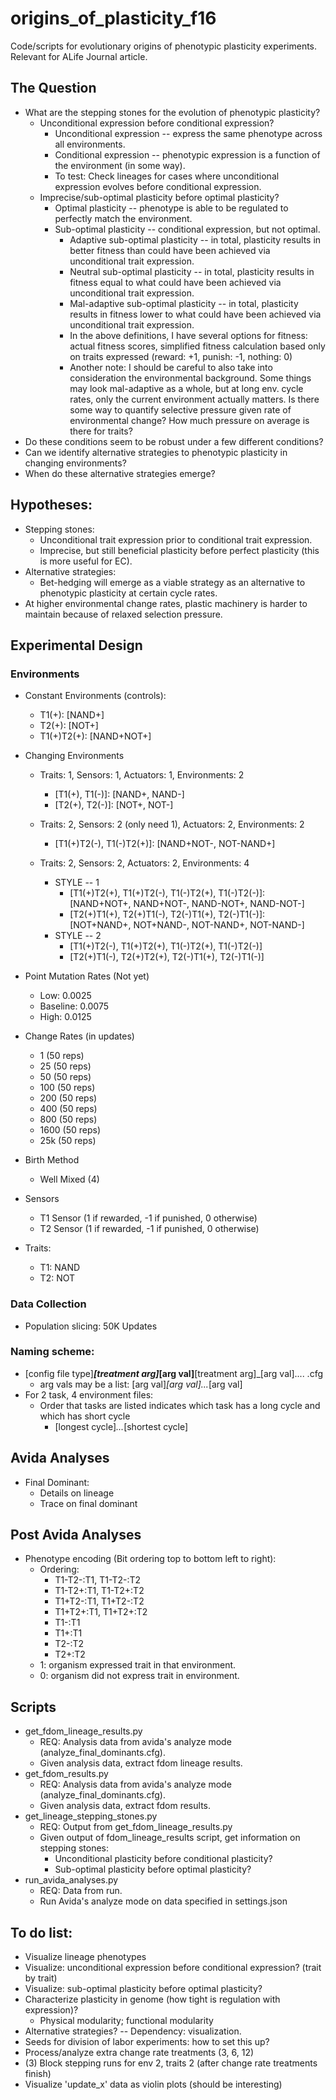 # origins_of_plasticity_f16
Code/scripts for evolutionary origins of phenotypic plasticity experiments. Relevant for ALife Journal article.

## The Question
  * What are the stepping stones for the evolution of phenotypic plasticity?
    * Unconditional expression before conditional expression?
      - Unconditional expression -- express the same phenotype across all environments.
      - Conditional expression -- phenotypic expression is a function of the environment (in some way).
      - To test: Check lineages for cases where unconditional expression evolves before conditional expression.
    * Imprecise/sub-optimal plasticity before optimal plasticity?
      - Optimal plasticity -- phenotype is able to be regulated to perfectly match the environment.
      - Sub-optimal plasticity -- conditional expression, but not optimal.
        * Adaptive sub-optimal plasticity -- in total, plasticity results in better fitness than could have been achieved
          via unconditional trait expression.
        * Neutral sub-optimal plasticity -- in total, plasticity results in fitness equal to what could have been
          achieved via unconditional trait expression.
        * Mal-adaptive sub-optimal plasticity -- in total, plasticity results in fitness lower to what could have been
          achieved via unconditional trait expression.
        * In the above definitions, I have several options for fitness: actual fitness scores, simplified fitness
          calculation based only on traits expressed (reward: +1, punish: -1, nothing: 0)
        * Another note: I should be careful to also take into consideration the environmental background.
          Some things may look mal-adaptive as a whole, but at long env. cycle rates, only the current environment
          actually matters. Is there some way to quantify selective pressure given rate of environmental change? How much
          pressure on average is there for traits?
  * Do these conditions seem to be robust under a few different conditions?
  * Can we identify alternative strategies to phenotypic plasticity in changing environments?
  * When do these alternative strategies emerge?

## Hypotheses:
  * Stepping stones:
    * Unconditional trait expression prior to conditional trait expression.
    * Imprecise, but still beneficial plasticity before perfect plasticity (this is more useful for EC).
  * Alternative strategies:
    * Bet-hedging will emerge as a viable strategy as an alternative to phenotypic plasticity at certain cycle rates.
  * At higher environmental change rates, plastic machinery is harder to maintain because of relaxed selection
    pressure.

## Experimental Design


### Environments
  * Constant Environments (controls):
    * T1(+):      [NAND+]
    * T2(+):      [NOT+]
    * T1(+)T2(+): [NAND+NOT+]
  * Changing Environments
    * Traits: 1, Sensors: 1, Actuators: 1, Environments: 2
      * [T1(+), T1(-)]:                                   [NAND+, NAND-]
      * [T2(+), T2(-)]:                                   [NOT+, NOT-]

    * Traits: 2, Sensors: 2 (only need 1), Actuators: 2, Environments: 2
      * [T1(+)T2(-), T1(-)T2(+)]:                         [NAND+NOT-, NOT-NAND+]

    * Traits: 2, Sensors: 2, Actuators: 2, Environments: 4
      * STYLE -- 1
        * [T1(+)T2(+), T1(+)T2(-), T1(-)T2(+), T1(-)T2(-)]: [NAND+NOT+, NAND+NOT-, NAND-NOT+, NAND-NOT-]
        * [T2(+)T1(+), T2(+)T1(-), T2(-)T1(+), T2(-)T1(-)]: [NOT+NAND+, NOT+NAND-, NOT-NAND+, NOT-NAND-]
      * STYLE -- 2
        * [T1(+)T2(-), T1(+)T2(+), T1(-)T2(+), T1(-)T2(-)]
        * [T2(+)T1(-), T2(+)T2(+), T2(-)T1(+), T2(-)T1(-)]

  * Point Mutation Rates (Not yet)
    * Low: 0.0025
    * Baseline: 0.0075
    * High: 0.0125
  * Change Rates (in updates)
    * 1     (50  reps)
    * 25    (50  reps)
    * 50    (50  reps)
    * 100   (50  reps)
    * 200   (50  reps)
    * 400   (50  reps)
    * 800   (50  reps)
    * 1600  (50  reps)
    * 25k   (50  reps)
  * Birth Method
    * Well Mixed (4)
  * Sensors
    * T1 Sensor (1 if rewarded, -1 if punished, 0 otherwise)
    * T2 Sensor (1 if rewarded, -1 if punished, 0 otherwise)
  * Traits:
    * T1: NAND
    * T2: NOT

### Data Collection
  * Population slicing: 50K Updates

### Naming scheme:
  * [config file type]___[treatment arg]_[arg val]__[treatment arg]_[arg val].... .cfg
    * arg vals may be a list: [arg val]_[arg val]..._[arg val]
  * For 2 task, 4 environment files:
    * Order that tasks are listed indicates which task has a long cycle and which has short cycle
      * [longest cycle]_..._[shortest cycle]

## Avida Analyses
  * Final Dominant:
    * Details on lineage
    * Trace on final dominant

## Post Avida Analyses
  * Phenotype encoding (Bit ordering top to bottom left to right):
    * Ordering:
      * T1-T2-:T1, T1-T2-:T2
      * T1-T2+:T1, T1-T2+:T2
      * T1+T2-:T1, T1+T2-:T2
      * T1+T2+:T1, T1+T2+:T2
      * T1-:T1
      * T1+:T1
      * T2-:T2
      * T2+:T2
    * 1: organism expressed trait in that environment.
    * 0: organism did not express trait in environment.

## Scripts
  * get_fdom_lineage_results.py
    * REQ: Analysis data from avida's analyze mode (analyze_final_dominants.cfg).
    * Given analysis data, extract fdom lineage results.
  * get_fdom_results.py
    * REQ: Analysis data from avida's analyze mode (analyze_final_dominants.cfg).
    * Given analysis data, extract fdom results.
  * get_lineage_stepping_stones.py
    * REQ: Output from get_fdom_lineage_results.py
    * Given output of fdom_lineage_results script, get information on stepping stones:
      * Unconditional plasticity before conditional plasticity?
      * Sub-optimal plasticity before optimal plasticity?
  * run_avida_analyses.py
    * REQ: Data from run.
    * Run Avida's analyze mode on data specified in settings.json

## To do list:
  * Visualize lineage phenotypes
  * Visualize: unconditional expression before conditional expression? (trait by trait)
  * Visualize: sub-optimal plasticity before optimal plasticity?
  * Characterize plasticity in genome (how tight is regulation with expression)?
    * Physical modularity; functional modularity
  * Alternative strategies? -- Dependency: visualization.
  * Seeds for division of labor experiments: how to set this up?
  * Process/analyze extra change rate treatments (3, 6, 12)
  * (3) Block stepping runs for env 2, traits 2 (after change rate treatments finish)
  * Visualize 'update_x' data as violin plots (should be interesting)
